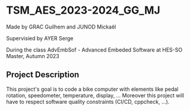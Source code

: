 # TSM_AES_2023-2024_GG_MJ

Made by GRAC Guilhem and JUNOD Mickaël

Supervisied by AYER Serge

During the class AdvEmbSof - Advanced Embeded Software at HES-SO Master, Autumn 2023

## Project Description

This project's goal is to code a bike computer with elements like pedal rotation, speedometer, temperature, display, ...
Moreover this project will have to respect software quality constraints (CI/CD, cppcheck, ...).
